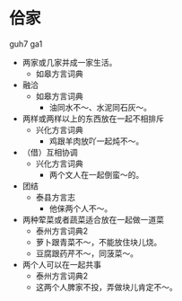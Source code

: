 # 佮家
guh7 ga1
+ 两家或几家并成一家生活。
  * 如皋方言词典
+ 融洽
  * 如皋方言词典
    - 油同水不～、水泥同石灰～。
+ 两样或两样以上的东西放在一起不相排斥
  * 兴化方言词典
    - 鸡跟羊肉放吖一起炖不～。
+ （借）互相协调
  * 兴化方言词典
    - 两个文人在一起倒蛮～的。
+ 团结
  * 泰县方言志
    - 他俫两个人不～。
+ 两种荤菜或者蔬菜适合放在一起做一道菜
  * 泰州方言词典2
  - 萝卜跟青菜不～，不能放住块儿烧。
  - 豆腐跟药芹不～，同菠菜～。
+ 两个人可以在一起共事
  * 泰州方言词典2
  - 这两个人脾家不投，弄做块儿肯定不～。
